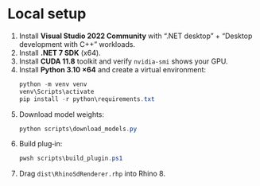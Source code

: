 # Local setup

1. Install **Visual Studio 2022 Community** with “.NET desktop” + “Desktop development with C++” workloads.
2. Install **.NET 7 SDK** (x64).
3. Install **CUDA 11.8** toolkit and verify `nvidia-smi` shows your GPU.
4. Install **Python 3.10 ×64** and create a virtual environment:
   ```ps1
   python -m venv venv
   venv\Scripts\activate
   pip install -r python\requirements.txt
   ```
5. Download model weights:
   ```ps1
   python scripts\download_models.py
   ```
6. Build plug‑in:
   ```ps1
   pwsh scripts\build_plugin.ps1
   ```
7. Drag `dist\RhinoSdRenderer.rhp` into Rhino 8.
